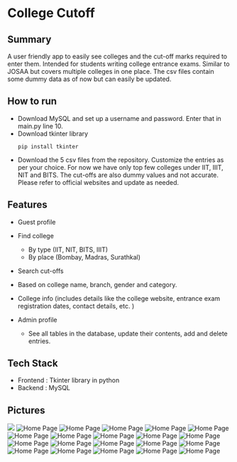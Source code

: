 # College Cutoff
 
## Summary
A user friendly app to easily see colleges and the cut-off marks required to enter them. Intended for students writing college entrance exams. Similar to JOSAA but covers multiple colleges in one place. The csv files contain some dummy data as of now but can easily be updated.

## How to run
- Download MySQL and set up a username and password. Enter that in main.py line 10.
- Download tkinter library
  ```
  pip install tkinter
  ```
- Download the 5 csv files from the repository. Customize the entries as per your choice. For now we have only top few colleges under IIT, IIIT, NIT and BITS. The cut-offs are also dummy values and not accurate. Please refer to official websites and update as needed.

## Features
- Guest profile
 - Find college
   - By type (IIT, NIT, BITS, IIIT)
   - By place (Bombay, Madras, Surathkal)
 - Search cut-offs
  - Based on college name, branch, gender and category.
 - College info (includes details like the college website, entrance exam registration dates, contact details, etc. )
   
- Admin profile
   - See all tables in the database, update their contents, add and delete entries.
 
## Tech Stack 
- Frontend : Tkinter library in python
- Backend : MySQL
     
## Pictures

![](/clg.png)
![Home Page](/clg(2).png)
![Home Page](/clg(3).png)
![Home Page](/clg(4).png)
![Home Page](/clg(5).png)
![Home Page](/clg(6).png)
![Home Page](/clg(7).png)
![Home Page](/clg(8).png)
![Home Page](/clg(9).png)
![Home Page](/clg(10).png)
![Home Page](/clg(11).png)
![Home Page](/clg(12).png)
![Home Page](/clg(13).png)
![Home Page](/clg(14).png)
![Home Page](/clg(15).png)
![Home Page](/clg(16).png)
![Home Page](/clg(17).png)
![Home Page](/clg(18).png)
![Home Page](/clg(19).png)
![Home Page](/clg(20).png)
![Home Page](/clg(21).png)


